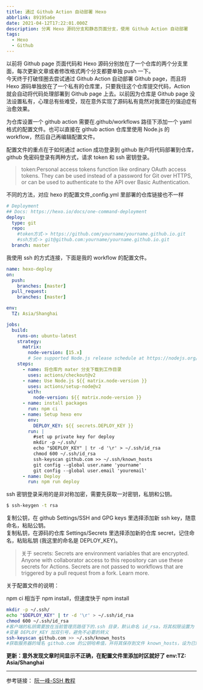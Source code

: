 ```yaml
---
title: 通过 Github Action 自动部署 Hexo
abbrlink: 89195a6e
date: 2021-04-12T17:22:01.000Z
description: 分离 Hexo 源码分支和静态页面分支，使用 Github Action 自动部署
tags:
  - Hexo
  - Github
---
```


以前将 Github page 页面代码和 Hexo 源码分别放在了一个仓库的两个分支里面，每次更新文章或者修改格式两个分支都要单独 push 一下。  
今天终于打破怪圈去尝试通过 Github Action 自动部署 Github page，而且将 Hexo 源码单独放在了一个私有的仓库里，只要我往这个仓库提交代码，Action 就会自动将代码处理部署到 Github page 上去。以前因为仓库是 Github page 没法设置私有，心理总有些难受，现在意外实现了源码私有竟然对我潜在的强迫症有治愈效果。

<!--more-->

为仓库设置一个 github action 需要在.github/workflows 路径下添加一个 yaml 格式的配置文件。也可以直接在 github action 仓库里使用 Node.js 的 workflow，然后自己再编辑配置文件。

配置文件的重点在于如何通过 action 成功登录到 github 账户将代码部署到仓库，github 免密码登录有两种方式，请求 token 和 ssh 密钥登录。

> token:Personal access tokens function like ordinary OAuth access tokens. They can be used instead of a password for Git over HTTPS, or can be used to authenticate to the API over Basic Authentication.

不同的方法，对应 hexo 的配置文件\_config.yml 里部署的仓库链接也不一样

```yaml
# Deployment
## Docs: https://hexo.io/docs/one-command-deployment
deploy:
  type: git
  repo:
    #token方式-> https://github.com/yourname/yourname.github.io.git
    #ssh方式-> git@github.com:yourname/yourname.github.io.git
  branch: master
```

我使用 ssh 的方式连接，下面是我的 workflow 的配置文件。

```yaml
name: hexo-deploy
on:
  push:
    branches: [master]
  pull_request:
    branches: [master]

env:
  TZ: Asia/Shanghai

jobs:
  build:
    runs-on: ubuntu-latest
    strategy:
      matrix:
        node-version: [15.x]
        # See supported Node.js release schedule at https://nodejs.org/en/about/releases/
    steps:
      - name: 将仓库内 mater 分支下载到工作目录
        uses: actions/checkout@v2
      - name: Use Node.js ${{ matrix.node-version }}
        uses: actions/setup-node@v2
        with:
          node-version: ${{ matrix.node-version }}
      - name: install packages
        run: npm ci
      - name: Setup hexo env
        env:
          DEPLOY_KEY: ${{ secrets.DEPLOY_KEY }}
        run: |
          #set up private key for deploy
          mkdir -p ~/.ssh/
          echo "$DEPLOY_KEY" | tr -d '\r' > ~/.ssh/id_rsa
          chmod 600 ~/.ssh/id_rsa
          ssh-keyscan github.com >> ~/.ssh/known_hosts
          git config --global user.name 'yourname'
          git config --global user.email 'youremail'
      - name: Deploy
        run: npm run deploy
```

ssh 密钥登录采用的是非对称加密，需要先获取一对密钥，私钥和公钥。

```bash
$ ssh-keygen -t rsa
```

复制公钥，在 github Settings/SSH and GPG keys 里选择添加新 ssh key，随意命名，粘贴公钥。  
复制私钥，在源码的仓库 Settings/Secrets 里选择添加新的仓库 secret，记住命名，粘贴私钥 (我这里的命名是 DEPLOY_KEY)。

> 关于 secrets: Secrets are environment variables that are encrypted. Anyone with collaborator access to this repository can use these secrets for Actions.
> Secrets are not passed to workflows that are triggered by a pull request from a fork. Learn more.

关于配置文件的说明：

npm ci 相当于 npm install，但速度快于 npm install

```bash
mkdir -p ~/.ssh/
echo "$DEPLOY_KEY" | tr -d '\r' > ~/.ssh/id_rsa
chmod 600 ~/.ssh/id_rsa
#客户端的私钥需要放在当前管理员路径下的.ssh 目录，默认命名 id_rsa，将其权限设置为 600，仅允许文件所有者读取。
#变量 DEPLOY_KEY 加双引号，避免不必要的转义
ssh-keyscan github.com >> ~/.ssh/known_hosts
#获取服务器的域名 github.com 的公钥哈希值，并将其保存到文件 known_hosts，设为已知主机。
```

**更新：意外发现文章时间显示不正确，在配置文件里添加时区就好了 env:TZ: Asia/Shanghai**

---

参考链接：
[阮一峰-SSH 教程](https://wangdoc.com/ssh/)

